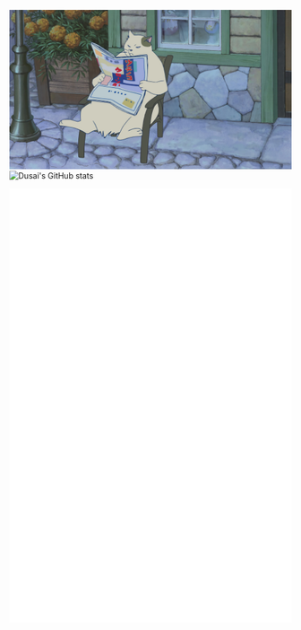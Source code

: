 ![image](https://github.com/Ve1nsStp/btnok/blob/master/src/assets/images/020.jpg)
![Dusai's GitHub stats](https://github-readme-stats.vercel.app/api?username=Ve1nsStp)
<!--START_SECTION:waka-->
<!--END_SECTION:waka-->
![Metrics](/github-metrics.svg)
